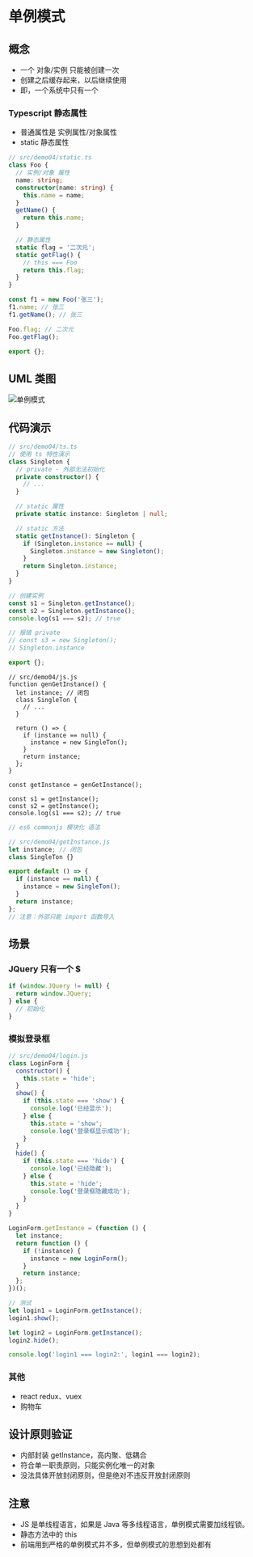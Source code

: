 # 单例模式

## 概念

- 一个 对象/实例 只能被创建一次
- 创建之后缓存起来，以后继续使用
- 即，一个系统中只有一个

### Typescript 静态属性

- 普通属性是 实例属性/对象属性
- static 静态属性

```ts
// src/demo04/static.ts
class Foo {
  // 实例/对象 属性
  name: string;
  constructor(name: string) {
    this.name = name;
  }
  getName() {
    return this.name;
  }

  // 静态属性
  static flag = '二次元';
  static getFlag() {
    // this === Foo
    return this.flag;
  }
}

const f1 = new Foo('张三');
f1.name; // 张三
f1.getName(); // 张三

Foo.flag; // 二次元
Foo.getFlag();

export {};
```

## UML 类图

![单例模式](https://p6-juejin.byteimg.com/tos-cn-i-k3u1fbpfcp/44383c554cd0413ca0c6f190aa70d15e~tplv-k3u1fbpfcp-watermark.image?)

## 代码演示

```ts
// src/demo04/ts.ts
// 使用 ts 特性演示
class Singleton {
  // private - 外部无法初始化
  private constructor() {
    // ...
  }

  // static 属性
  private static instance: Singleton | null;

  // static 方法
  static getInstance(): Singleton {
    if (Singleton.instance == null) {
      Singleton.instance = new Singleton();
    }
    return Singleton.instance;
  }
}

// 创建实例
const s1 = Singleton.getInstance();
const s2 = Singleton.getInstance();
console.log(s1 === s2); // true

// 报错 private
// const s3 = new Singleton();
// Singleton.instance

export {};
```

```js// 经典js，使用闭包
// src/demo04/js.js
function genGetInstance() {
  let instance; // 闭包
  class SingleTon {
    // ...
  }

  return () => {
    if (instance == null) {
      instance = new SingleTon();
    }
    return instance;
  };
}

const getInstance = genGetInstance();

const s1 = getInstance();
const s2 = getInstance();
console.log(s1 === s2); // true

```

```js
// es6 commonjs 模块化 语法

// src/demo04/getInstance.js
let instance; // 闭包
class SingleTon {}

export default () => {
  if (instance == null) {
    instance = new SingleTon();
  }
  return instance;
};
// 注意：外部只能 import 函数导入
```

## 场景

### JQuery 只有一个 $

```js
if (window.JQuery != null) {
  return window.JQuery;
} else {
  // 初始化
}
```

### 模拟登录框

```js
// src/demo04/login.js
class LoginForm {
  constructor() {
    this.state = 'hide';
  }
  show() {
    if (this.state === 'show') {
      console.log('已经显示');
    } else {
      this.state = 'show';
      console.log('登录框显示成功');
    }
  }
  hide() {
    if (this.state === 'hide') {
      console.log('已经隐藏');
    } else {
      this.state = 'hide';
      console.log('登录框隐藏成功');
    }
  }
}

LoginForm.getInstance = (function () {
  let instance;
  return function () {
    if (!instance) {
      instance = new LoginForm();
    }
    return instance;
  };
})();

// 测试
let login1 = LoginForm.getInstance();
login1.show();

let login2 = LoginForm.getInstance();
login2.hide();

console.log('login1 === login2:', login1 === login2);
```

### 其他

- react redux、vuex
- 购物车

## 设计原则验证

- 内部封装 getInstance，高内聚、低耦合
- 符合单一职责原则，只能实例化唯一的对象
- 没法具体开放封闭原则，但是绝对不违反开放封闭原则

## 注意

- JS 是单线程语言，如果是 Java 等多线程语言，单例模式需要加线程锁。
- 静态方法中的 this
- 前端用到严格的单例模式并不多，但单例模式的思想到处都有
